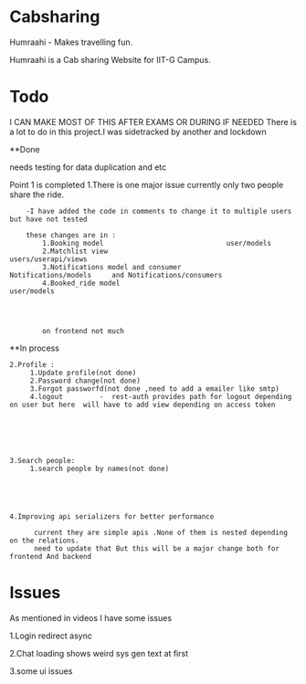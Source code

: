 # Cabsharing

Humraahi - Makes travelling fun.

Humraahi is a Cab sharing Website for IIT-G Campus.







# Todo 
   

   I CAN MAKE MOST OF THIS AFTER EXAMS OR DURING IF NEEDED 
   There is a lot to do in this project.I was sidetracked by another and lockdown



   
   
   **Done
   
   needs testing
   for data duplication and etc
   
   Point 1 is completed
   1.There is one major issue currently only two people share the ride.

   
        -I have added the code in comments to change it to multiple users but have not tested

        these changes are in :
            1.Booking model                              user/models
            2.Matchlist view                             users/userapi/views
            3.Notifications model and consumer            Notifications/models     and Notifications/consumers
            4.Booked_ride model                                  user/models               




            on frontend not much








**In process

    2.Profile :
         1.Update profile(not done)
         2.Password change(not done)
         3.Forgot passworfd(not done ,need to add a emailer like smtp)
         4.logout         -  rest-auth provides path for logout depending on user but here  will have to add view depending on access token 






    3.Search people:
         1.search people by names(not done)





    4.Improving api serializers for better performance 

          current they are simple apis .None of them is nested depending on the relations.
          need to update that But this will be a major change both for frontend And backend





# Issues 


   As mentioned in videos I have some issues 
   

   1.Login redirect async 
   
   2.Chat loading shows weird sys gen text at first
   
   3.some ui issues
